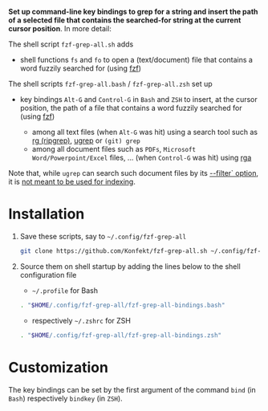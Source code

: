 **Set up command-line key bindings to grep for a string and insert the path of a selected file that contains the searched-for string at the current cursor position**.
In more detail:

The shell script `fzf-grep-all.sh` adds

- shell functions `fs` and `fo` to open a (text/document) file that contains a word fuzzily searched for (using [fzf](https://github.com/junegunn/fzf))

The shell scripts `fzf-grep-all.bash` / `fzf-grep-all.zsh` set up

- key bindings `Alt-G` and `Control-G` in `Bash` and `ZSH` to insert, at the cursor position, the path of a file that contains a word fuzzily searched for (using [fzf](https://github.com/junegunn/fzf))

    - among all text files (when `Alt-G` was hit) using a search tool such as [rg (ripgrep)](https://github.com/BurntSushi/ripgrep), [ugrep](https://github.com/Genivia/ugrep) or `(git) grep`
    - among all document files such as `PDFs`, `Microsoft Word/Powerpoint/Excel` files, ... (when `Control-G` was hit) using [rga](https://github.com/phiresky/ripgrep-all)

Note that, while `ugrep` can search such document files by its [--filter` option](https://github.com/Genivia/ugrep#filter), it is [not meant to be used for indexing](https://github.com/Genivia/ugrep/commit/8702bf6d4bfe28716a502671dba7ebadbb48a93e#diff-2281406f4ec5b9dc1a741e569ba4f9735100ee2afeea8a19fa315db802ea24cd).

# Installation

1. Save these scripts, say to `~/.config/fzf-grep-all`

    ```sh
    git clone https://github.com/Konfekt/fzf-grep-all.sh ~/.config/fzf-grep-all
    ```

1. Source them on shell startup by adding the lines below to the shell configuration file

    - `~/.profile` for Bash

    ```sh
    . "$HOME/.config/fzf-grep-all/fzf-grep-all-bindings.bash"
    ```

    - respectively `~/.zshrc` for ZSH

    ```sh
    . "$HOME/.config/fzf-grep-all/fzf-grep-all-bindings.zsh"
    ```

# Customization

The key bindings can be set by the first argument of the command `bind` (in `Bash`) respectively `bindkey` (in `ZSH`).

